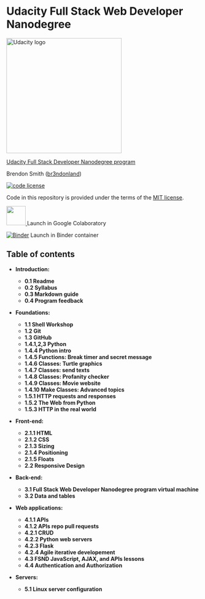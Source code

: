 # Udacity Full Stack Web Developer Nanodegree
<a href="https://www.udacity.com/">
  <img src="https://s3-us-west-1.amazonaws.com/udacity-content/rebrand/svg/logo.min.svg" width="300" alt="Udacity logo">
</a>

[Udacity Full Stack Developer Nanodegree program](https://www.udacity.com/course/full-stack-web-developer-nanodegree--nd004)

Brendon Smith ([br3ndonland](https://github.com/br3ndonland))

[![code license](https://img.shields.io/badge/code%20license-MIT-blue.svg?longCache=true&style=for-the-badge)](https://choosealicense.com/licenses/mit/)

Code in this repository is provided under the terms of the [MIT license](https://choosealicense.com/licenses/mit/).

<a href="https://colab.research.google.com/github/br3ndonland/udacity-fsnd">
  <img width="50px" src="https://colab.research.google.com/img/colab_favicon.ico">
</a> Launch in Google Colaboratory

[![Binder](https://mybinder.org/badge.svg)](https://mybinder.org/v2/gh/br3ndonland/udacity-fsnd/master?urlpath=lab) Launch in Binder container

<strong>

## Table of contents

- Introduction:
  - 0.1 Readme
  - 0.2 Syllabus
  - 0.3 Markdown guide
  - 0.4 Program feedback

- Foundations:
  - 1.1 Shell Workshop
  - 1.2 Git
  - 1.3 GitHub
  - 1.4.1,2,3 Python
  - 1.4.4 Python intro
  - 1.4.5 Functions: Break timer and secret message
  - 1.4.6 Classes: Turtle graphics
  - 1.4.7 Classes: send texts
  - 1.4.8 Classes: Profanity checker
  - 1.4.9 Classes: Movie website
  - 1.4.10 Make Classes: Advanced topics
  - 1.5.1 HTTP requests and responses
  - 1.5.2 The Web from Python
  - 1.5.3 HTTP in the real world

- Front-end:
  - 2.1.1 HTML
  - 2.1.2 CSS
  - 2.1.3 Sizing
  - 2.1.4 Positioning
  - 2.1.5 Floats
  - 2.2 Responsive Design

- Back-end:
  - 3.1 Full Stack Web Developer Nanodegree program virtual machine
  - 3.2 Data and tables

- Web applications:
  - 4.1.1 APIs
  - 4.1.2 APIs repo pull requests
  - 4.2.1 CRUD
  - 4.2.2 Python web servers
  - 4.2.3 Flask
  - 4.2.4 Agile iterative developement
  - 4.3 FSND JavaScript, AJAX, and APIs lessons
  - 4.4 Authentication and Authorization

- Servers:
  - 5.1 Linux server configuration
<strong>
